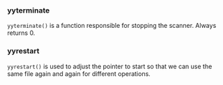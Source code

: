 ### yyterminate

`yyterminate()` is a function responsible for
stopping the scanner. Always returns 0.

### yyrestart
`yyrestart()` is used to adjust the pointer to start so that we can use the same file again and again for different operations.